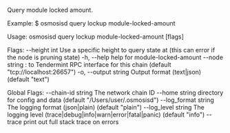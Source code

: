 Query module locked amount.

Example:
$ osmosisd query lockup module-locked-amount

Usage:
  osmosisd query lockup module-locked-amount [flags]

Flags:
      --height int      Use a specific height to query state at (this can error if the node is pruning state)
  -h, --help            help for module-locked-amount
      --node string     <host>:<port> to Tendermint RPC interface for this chain (default "tcp://localhost:26657")
  -o, --output string   Output format (text|json) (default "text")

Global Flags:
      --chain-id string     The network chain ID
      --home string         directory for config and data (default "/Users/user/.osmosisd")
      --log_format string   The logging format (json|plain) (default "plain")
      --log_level string    The logging level (trace|debug|info|warn|error|fatal|panic) (default "info")
      --trace               print out full stack trace on errors
